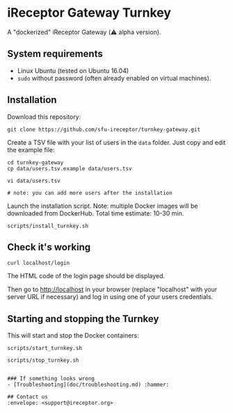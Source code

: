 # iReceptor Gateway Turnkey

A "dockerized" iReceptor Gateway (:warning: alpha version).

## System requirements

- Linux Ubuntu (tested on Ubuntu 16.04)
- `sudo` without password (often already enabled on virtual machines).
 
## Installation

Download this repository:

```
git clone https://github.com/sfu-ireceptor/turnkey-gateway.git
```

Create a TSV file with your list of users in the `data` folder. Just copy and edit the example file:

```
cd turnkey-gateway
cp data/users.tsv.example data/users.tsv

vi data/users.tsv

# note: you can add more users after the installation 
```

Launch the installation script. Note: multiple Docker images will be downloaded from DockerHub. Total time estimate: 10-30 min.

```
scripts/install_turnkey.sh
```

## Check it's working

```
curl localhost/login
```

The HTML code of the login page should be displayed.

Then go to <http://localhost> in your browser (replace "localhost" with your server URL if necessary) and log in using one of your users credentials.

## Starting and stopping the Turnkey
This will start and stop the Docker containers:
```
scripts/start_turnkey.sh
```
```
scripts/stop_turnkey.sh


### If something looks wrong
- [Troubleshooting](doc/troubleshooting.md) :hammer:

## Contact us
:envelope: <support@ireceptor.org>